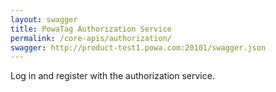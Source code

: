 ```yaml
---
layout: swagger
title: PowaTag Authorization Service
permalink: /core-apis/authorization/
swagger: http://product-test1.powa.com:20101/swagger.json
---
```


Log in and register with the authorization service.
